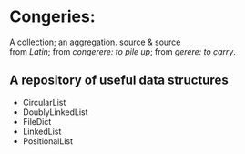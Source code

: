 # Congeries:  

A collection; an aggregation. [source](https://www.thefreedictionary.com/congeries) & [source](https://www.freethesaurus.com/collection) <br>
from _Latin_; from _congerere: to pile up_; from _gerere: to carry_.

## A repository of useful data structures  

- CircularList  
- DoublyLinkedList  
- FileDict  
- LinkedList  
- PositionalList  